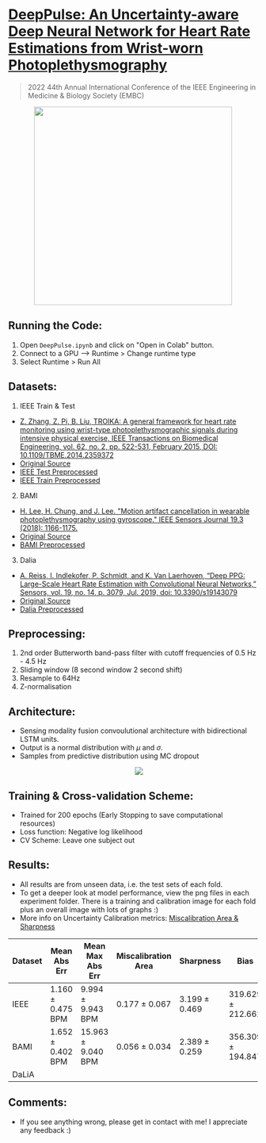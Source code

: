 # [DeepPulse: An Uncertainty-aware Deep Neural Network for Heart Rate Estimations from Wrist-worn Photoplethysmography](https://ieeexplore.ieee.org/document/9871813)
>2022 44th Annual International Conference of the IEEE Engineering in Medicine & Biology Society (EMBC)

<p align="center">
  <img src="https://github.com/danielray54/DeepPulse/blob/main/Resources/DeepPulse.png" data-canonical-src="https://github.com/danielray54/DeepPulse/blob/main/Resources/DeepPulse.png" width="400" height="400" />
</p>

## Running the Code:
1. Open `DeepPulse.ipynb` and click on "Open in Colab" button.
2. Connect to a GPU --> Runtime > Change runtime type
3. Select Runtime > Run All

## Datasets:
1. IEEE Train & Test
  - [Z. Zhang, Z. Pi, B. Liu, TROIKA: A general framework for heart rate monitoring using wrist-type photoplethysmographic signals during intensive physical exercise, IEEE Transactions on Biomedical Engineering, vol. 62, no. 2, pp. 522-531, February 2015, DOI: 10.1109/TBME.2014.2359372](https://ieeexplore.ieee.org/document/6905737)
  - [Original Source](https://zenodo.org/record/3902710#.Y2ErK3YUVD8)
  - [IEEE Test Preprocessed](https://drive.google.com/file/d/174KyqOiuhl3Prsrn29KgeMmIJVgYLSQK/view?usp=share_link)
  - [IEEE Train Preprocessed](https://drive.google.com/file/d/1PSciZgnXPlsYBMzR1Oj4TjcTk_LjL7TQ/view?usp=share_link)
2. BAMI
  - [H. Lee, H. Chung, and J. Lee. "Motion artifact cancellation in wearable photoplethysmography using gyroscope." IEEE Sensors Journal 19.3 (2018): 1166-1175.](https://ieeexplore.ieee.org/abstract/document/8529266)
  - [Original Source](https://github.com/hooseok/BAMI1)
  - [BAMI Preprocessed](https://drive.google.com/file/d/1g5gqh6vekEdi3ZT21Cdu_1fkfNjBeUOA/view?usp=share_link)
3. Dalia
  - [A. Reiss, I. Indlekofer, P. Schmidt, and K. Van Laerhoven, “Deep PPG: Large-Scale Heart Rate Estimation with Convolutional Neural Networks,” Sensors, vol. 19, no. 14, p. 3079, Jul. 2019, doi: 10.3390/s19143079](http://dx.doi.org/10.3390/s19143079)
  - [Original Source](https://archive.ics.uci.edu/ml/datasets/PPG-DaLiA)
  - [Dalia Preprocessed](https://drive.google.com/file/d/12DnrzMCV_otfU5_YUbedwRRcIyiHShIm/view?usp=share_link)

## Preprocessing:
  1. 2nd order Butterworth band-pass filter with cutoff frequencies of 0.5 Hz - 4.5 Hz
  2. Sliding window (8 second window 2 second shift)
  3. Resample to 64Hz
  4. Z-normalisation


## Architecture:
  - Sensing modality fusion convoulutional architecture with bidirectional LSTM units.
  - Output is a normal distribution with $\mu$ and $\sigma$.
  - Samples from predictive distribution using MC dropout
  	<p align="center">
		  <img src="https://github.com/danielray54/DeepPulse/blob/main/Resources/arch-1.png" data-canonical-src="https://github.com/danielray54/DeepPulse/blob/main/Resources/arch-1.png" />
	</p>
	
## Training & Cross-validation Scheme:
  - Trained for 200 epochs (Early Stopping to save computational resources)
  - Loss function: Negative log likelihood
  - CV Scheme: Leave one subject out
  
  
## Results:
- All results are from unseen data, i.e. the test sets of each fold. 
- To get a deeper look at model performance, view the png files in each experiment folder. There is a training and calibration image for each fold plus an overall image with lots of graphs :)
- More info on Uncertainty Calibration metrics: [Miscalibration Area & Sharpness](https://github.com/uncertainty-toolbox/uncertainty-toolbox/blob/main/docs/glossary.md)

| Dataset | Mean Abs Err | Mean Max Abs Err | Miscalibration Area | Sharpness | Bias | Variance |
|---------|-----|--------|---------------------|-----------|-----------|-----------|
| IEEE    | 1.160 ± 0.475 BPM | 9.994 ± 9.943 BPM | 0.177 ± 0.067 | 3.199 ± 0.469 | 319.629 ± 212.662 | 316.208 ±	213.480 |
| BAMI    | 1.652 ± 0.402 BPM | 15.963 ± 9.040 BPM | 0.056 ± 0.034 | 2.389 ± 0.259 | 356.309 ± 194.847 | 354.717 ± 192.778 |
| DaLiA   |     |        |                     |           |  |  |
					
## Comments:
- If you see anything wrong, please get in contact with me! I appreciate any feedback :)
